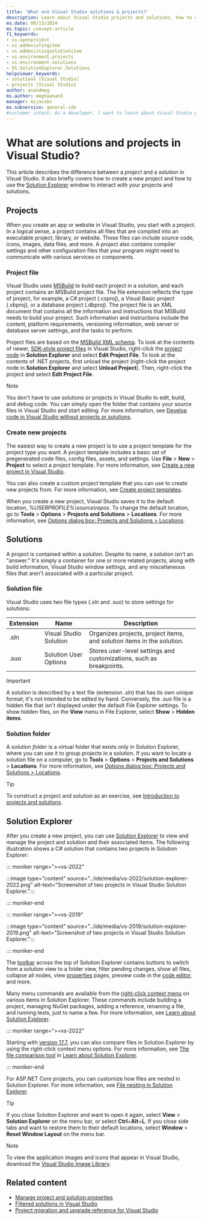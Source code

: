 ```yaml
---
title: 'What are Visual Studio solutions & projects?'
description: Learn about Visual Studio projects and solutions, how to create new projects from a template, and how to view & manage projects in Solution Explorer.
ms.date: 08/13/2024
ms.topic: concept-article
f1_keywords:
- vs.openproject
- vs.addexistingitem
- vs.addexistingsolutionitem
- vs.environment.projects
- vs.environment.solutions
- VS.SolutionExplorer.Solutions
helpviewer_keywords:
- solutions [Visual Studio]
- projects [Visual Studio]
author: anandmeg
ms.author: meghaanand
manager: mijacobs
ms.subservice: general-ide
#customer intent: As a developer, I want to learn about Visual Studio projects and solutions so that I can effectively manage my solutions.
---
```


# What are solutions and projects in Visual Studio?

This article describes the difference between a *project* and a *solution* in Visual Studio. It also briefly covers how to create a new project and how to use the [Solution Explorer](use-solution-explorer.md) window to interact with your projects and solutions.

## Projects

When you create an app or website in Visual Studio, you start with a *project*. In a logical sense, a project contains all files that are compiled into an executable project, library, or website. Those files can include source code, icons, images, data files, and more. A project also contains compiler settings and other configuration files that your program might need to communicate with various services or components.

### Project file

Visual Studio uses [MSBuild](../msbuild/msbuild.md) to build each project in a solution, and each project contains an MSBuild project file. The file extension reflects the type of project, for example, a C# project (.csproj), a Visual Basic project (.vbproj), or a database project (.dbproj). The project file is an XML document that contains all the information and instructions that MSBuild needs to build your project. Such information and instructions include the content, platform requirements, versioning information, web server or database server settings, and the tasks to perform.

Project files are based on the [MSBuild XML schema](../msbuild/msbuild-project-file-schema-reference.md). To look at the contents of newer, [SDK-style project files](../msbuild/how-to-use-project-sdk.md) in Visual Studio, right-click the [project node](use-solution-explorer.md#solution-explorer-ui) in **Solution Explorer** and select **Edit Project File**. To look at the contents of .NET projects, first unload the project (right-click the project node in **Solution Explorer** and select **Unload Project**). Then, right-click the project and select **Edit Project File**.

> [!NOTE]
> You don't have to use solutions or projects in Visual Studio to edit, build, and debug code. You can simply open the folder that contains your source files in Visual Studio and start editing. For more information, see [Develop code in Visual Studio without projects or solutions](develop-code-in-visual-studio-without-projects-or-solutions.md).

### Create new projects

The easiest way to create a new project is to use a project template for the project type you want. A project template includes a basic set of pregenerated code files, config files, assets, and settings. Use **File** > **New** > **Project** to select a project template. For more information, see [Create a new project in Visual Studio](create-new-project.md).

You can also create a custom project template that you can use to create new projects from. For more information, see [Create project templates](how-to-create-project-templates.md).

When you create a new project, Visual Studio saves it to the default location, *%USERPROFILE%\source\repos*. To change the default location, go to **Tools** > **Options** > **Projects and Solutions** > **Locations**. For more information, see [Options dialog box: Projects and Solutions > Locations](reference/projects-solutions-locations-options.md).

## Solutions

A project is contained within a *solution*. Despite its name, a solution isn't an "answer." It's simply a container for one or more related projects, along with build information, Visual Studio window settings, and any miscellaneous files that aren't associated with a particular project.

### Solution file

Visual Studio uses two file types (*.sln* and *.suo*) to store settings for solutions:

|Extension|Name|Description|
|---------------|----------|-----------------|
|.sln|Visual Studio Solution|Organizes projects, project items, and solution items in the solution.|
|.suo|Solution User Options|Stores user-level settings and customizations, such as breakpoints.|

> [!IMPORTANT]
> A solution is described by a text file (extension *.sln*) that has its own unique format; it's not intended to be edited by hand. Conversely, the *.suo* file is a hidden file that isn't displayed under the default File Explorer settings. To show hidden files, on the **View** menu in File Explorer, select **Show** > **Hidden items**.

### Solution folder

A *solution folder* is a virtual folder that exists only in Solution Explorer, where you can use it to group projects in a solution. If you want to locate a solution file on a computer, go to **Tools** > **Options** > **Projects and Solutions** > **Locations**. For more information, see [Options dialog box: Projects and Solutions > Locations](reference/projects-solutions-locations-options.md).

> [!TIP]
> To construct a project and solution as an exercise, see [Introduction to projects and solutions](../get-started/tutorial-projects-solutions.md).

## Solution Explorer

After you create a new project, you can use [Solution Explorer](use-solution-explorer.md) to view and manage the project and solution and their associated items. The following illustration shows a C# solution that contains two projects in Solution Explorer:

::: moniker range=">=vs-2022"

:::image type="content" source="../ide/media/vs-2022/solution-explorer-2022.png" alt-text="Screenshot of two projects in Visual Studio Solution Explorer.":::

::: moniker-end

::: moniker range=">=vs-2019"

:::image type="content" source="../ide/media/vs-2019/solution-explorer-2019.png" alt-text="Screenshot of two projects in Visual Studio Solution Explorer.":::

::: moniker-end

The [toolbar](use-solution-explorer.md#solution-explorer-toolbar) across the top of Solution Explorer contains buttons to switch from a solution view to a folder view, filter pending changes, show all files, collapse all nodes, view [properties](managing-project-and-solution-properties.md) pages, preview code in the [code editor](writing-code-in-the-code-and-text-editor.md), and more.

Many menu commands are available from the [right-click context menu](use-solution-explorer.md#solution-explorer-context-menu) on various items in Solution Explorer. These commands include building a project, managing NuGet packages, adding a reference, renaming a file, and running tests, just to name a few. For more information, see [Learn about Solution Explorer](use-solution-explorer.md).

::: moniker range=">=vs-2022"

Starting with [version 17.7](/visualstudio/releases/2022/release-notes), you can also compare files in Solution Explorer by using the right-click context menu options. For more information, see [The file comparison tool](use-solution-explorer.md#the-file-comparison-tool) in [Learn about Solution Explorer](use-solution-explorer.md).

::: moniker-end

For ASP.NET Core projects, you can customize how files are nested in Solution Explorer. For more information, see [File nesting in Solution Explorer](file-nesting-solution-explorer.md).

> [!TIP]
> If you close Solution Explorer and want to open it again, select **View** > **Solution Explorer** on the menu bar, or select **Ctrl**+**Alt**+**L**. If you close side tabs and want to restore them to their default locations, select **Window** > **Reset Window Layout** on the menu bar.

> [!NOTE]
> To view the application images and icons that appear in Visual Studio, download the [Visual Studio Image Library](https://www.microsoft.com/download/details.aspx?id=35825).

## Related content

- [Manage project and solution properties](managing-project-and-solution-properties.md)
- [Filtered solutions in Visual Studio](filtered-solutions.md)
- [Project migration and upgrade reference for Visual Studio](/visualstudio/releases/2022/port-migrate-and-upgrade-visual-studio-projects)
